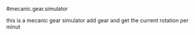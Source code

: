 #mecanic.gear.simulator

this is a mecanic gear simulator add gear and get the current rotation per minut

